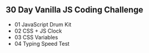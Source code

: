 ## 30 Day Vanilla JS Coding Challenge

- 01 JavaScript Drum Kit
- 02 CSS + JS Clock
- 03 CSS Variables
- 04 Typing Speed Test
